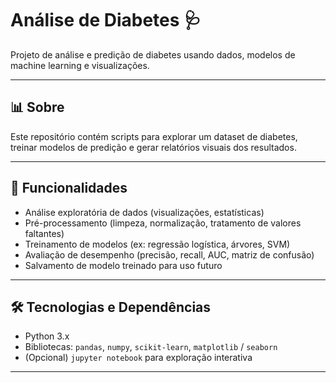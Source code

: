 # Análise de Diabetes 🩺

Projeto de análise e predição de diabetes usando dados, modelos de machine learning e visualizações.

---

## 📊 Sobre

Este repositório contém scripts para explorar um dataset de diabetes, treinar modelos de predição e gerar relatórios visuais dos resultados.

---

## 🧰 Funcionalidades

- Análise exploratória de dados (visualizações, estatísticas)  
- Pré-processamento (limpeza, normalização, tratamento de valores faltantes)  
- Treinamento de modelos (ex: regressão logística, árvores, SVM)  
- Avaliação de desempenho (precisão, recall, AUC, matriz de confusão)  
- Salvamento de modelo treinado para uso futuro  

---

## 🛠️ Tecnologias e Dependências

- Python 3.x  
- Bibliotecas: `pandas`, `numpy`, `scikit-learn`, `matplotlib` / `seaborn`  
- (Opcional) `jupyter notebook` para exploração interativa  

---
